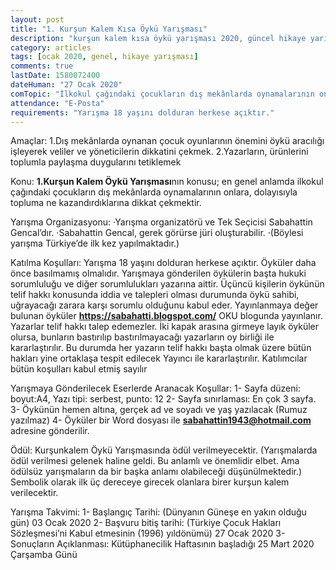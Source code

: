 ```yaml
---
layout: post
title: "1. Kurşun Kalem Kısa Öykü Yarışması"
description: "kurşun kalem kısa öykü yarışması 2020, güncel hikaye yarışması 2020"
category: articles
tags: [ocak 2020, genel, hikaye yarışması]
comments: true
lastDate: 1580072400
dateHuman: "27 Ocak 2020"
comTopic: "İlkokul çağındaki çocukların dış mekânlarda oynamalarının onlara, dolayısıyla topluma ne kazandırdıklarına dikkat çekmektir"
attendance: "E-Posta"
requirements: "Yarışma 18 yaşını dolduran herkese açıktır."
---
```


Amaçlar:
1.Dış mekânlarda oynanan çocuk oyunlarının önemini öykü aracılığı işleyerek veliler ve yöneticilerin dikkatini çekmek.
2.Yazarların, ürünlerini toplumla paylaşma duygularını tetiklemek

Konu:
**1.Kurşun Kalem Öykü Yarışması**nın konusu; en genel anlamda ilkokul çağındaki çocukların dış mekânlarda oynamalarının onlara, dolayısıyla topluma ne kazandırdıklarına dikkat çekmektir.

Yarışma Organizasyonu:
·Yarışma organizatörü ve Tek Seçicisi Sabahattin Gencal’dır.
·Sabahattin Gencal, gerek görürse jüri oluşturabilir.
·(Böylesi yarışma Türkiye’de ilk kez yapılmaktadır.)

Katılma Koşulları:
Yarışma 18 yaşını dolduran herkese açıktır.
Öyküler daha önce basılmamış olmalıdır.
Yarışmaya gönderilen öykülerin başta hukuki sorumluluğu ve diğer sorumlulukları yazarına aittir. Üçüncü kişilerin öykünün telif hakkı konusunda iddia ve talepleri olması durumunda öykü sahibi, uğrayacağı zarara karşı sorumlu olduğunu kabul eder.
Yayınlanmaya değer bulunan öyküler **https://sabahatti.blogspot.com/** OKU blogunda yayınlanır. Yazarlar telif hakkı talep edemezler.
İki kapak arasına girmeye layık öyküler olursa, bunların bastırılıp bastırılmayacağı yazarların oy birliği ile kararlaştırılır. Bu durumda her yazarın telif hakkı başta olmak üzere bütün hakları yine ortaklaşa tespit edilecek Yayıncı ile kararlaştırılır.
Katılımcılar bütün koşulları kabul etmiş sayılır                                                                                    

Yarışmaya Gönderilecek Eserlerde Aranacak Koşullar:
1- Sayfa düzeni: boyut:A4, Yazı tipi: serbest, punto: 12
2- Sayfa sınırlaması: En çok 3 sayfa.
3- Öykünün hemen altına, gerçek ad ve soyadı ve yaş yazılacak (Rumuz yazılmaz)
4- Öyküler bir Word dosyası ile **sabahattin1943@hotmail.com** adresine gönderilir.

Ödül:
Kurşunkalem Öykü Yarışmasında ödül verilmeyecektir. (Yarışmalarda ödül verilmesi gelenek haline geldi. Bu anlamlı ve önemlidir elbet. Ama ödülsüz yarışmaların da bir başka anlamı olabileceği düşünülmektedir.)
Sembolik olarak ilk üç dereceye girecek olanlara birer kurşun kalem verilecektir.

Yarışma Takvimi:
1- Başlangıç Tarihi: (Dünyanın Güneşe en yakın olduğu gün) 03 Ocak 2020
2- Başvuru bitiş tarihi: (Türkiye Çocuk Hakları Sözleşmesi’ni Kabul etmesinin (1996)  yıldönümü)   27 Ocak 2020
3- Sonuçların Açıklanması: Kütüphanecilik Haftasının başladığı 25 Mart 2020 Çarşamba Günü
